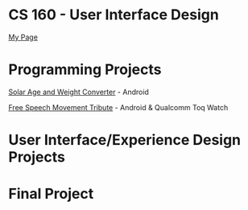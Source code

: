 CS 160 - User Interface Design
==============================

[My Page](http://www.hackster.io/user2184)


# Programming Projects

[Solar Age and Weight Converter](http://www.hackster.io/user2184/prog01-solar-you) - Android

[Free Speech Movement Tribute](http://www.hackster.io/user2184/free-speech-movement-a-tribute) - Android & Qualcomm Toq Watch


# User Interface/Experience Design Projects



# Final Project


